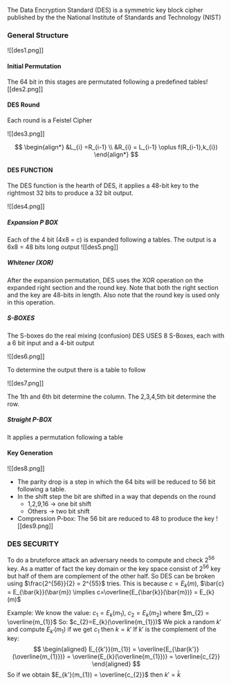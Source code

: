 The Data Encryption Standard (DES) is a symmetric key block cipher published by the the National Institute of Standards and  Technology (NIST)

### General Structure 
![[des1.png]]  

#### Initial Permutation

The 64 bit in this stages are permutated following a predefined tables![[des2.png]]

#### DES Round

Each round is a Feistel Cipher

![[des3.png]]

$$
\begin{align*}
&L_{i} =R_{i-1} \\
&R_{i} = L_{i-1} \oplus f(R_{i-1},k_{i})
\end{align*}
$$


#### DES FUNCTION

The DES function is the hearth of DES, it applies a 48-bit key to the rightmost 32 bits to produce a 32 bit output.

![[des4.png]]

##### Expansion P BOX
Each of the 4 bit (4x8 = c) is expanded following a tables. The output is a 6x8 = 48 bits long output 
![[des5.png]]
##### Whitener (XOR)
After the expansion permutation, DES uses the XOR operation on the expanded right section and the round key. Note that both the right section and the key are 48-bits in length. Also note that the round key is used only in this operation.
##### S-BOXES
The S-boxes do the real mixing (confusion)
DES USES 8 S-Boxes, each with a 6 bit input and a 4-bit output

![[des6.png]]

To determine the output there is a table to follow

![[des7.png]]

The 1th and 6th bit determine the column. The 2,3,4,5th bit determine the row.

##### Straight P-BOX
It applies a permutation following a table


#### Key Generation

![[des8.png]] 

- The parity drop is a step in which the 64 bits will be reduced to 56 bit following a table.
- In the shift step the bit are shifted in a way that depends on the round
	- 1,2,9,16 -> one bit shift
	- Others -> two bit shift
- Compression P-box: The 56 bit are reduced to 48 to produce the key ![[des9.png]]

### DES SECURITY

To do a bruteforce attack an adversary needs to compute and check $2^{56}$ key. As a matter of fact the key domain or the key space consist of $2^{56}$ key but half of them are complement of the other half. So DES can be broken using $\frac{2^{56}}{2} = 2^{55}$ tries.
This is because 
$c = E_{k}(m)$, $\bar{c} = E_{\bar{k}}(\bar{m}) \implies c=\overline{E_{\bar{k}}(\bar{m})} = E_{k}(m)$ 

Example:
We know the value:
$c_{1} = E_{k}(m_{1})$, $c_{2} = E_{k}(m_{2})$ where $m_{2} = \overline{m_{1}}$
So:
$c_{2}=E_{k}(\overline{m_{1}})$
We pick a random $k'$ and compute $E_{k'}(m_{1})$ if we get $c_{1}$ then $k = k'$
If $k'$ is the complement of the key:
$$
\begin{aligned}
E_{{k'}}(m_{1}) = \overline{E_{\bar{k'}}(\overline{m_{1}})} = \overline{E_{k}(\overline{m_{1}})} = \overline{c_{2}}
\end{aligned}
$$
So if we obtain $E_{k'}(m_{1}) = \overline{c_{2}}$ then $k' = \bar{k}$



